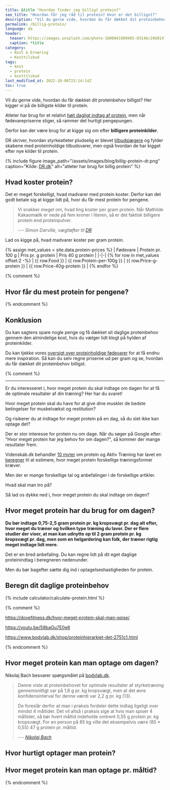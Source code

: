 ```yaml
---
title: &title "Hvordan finder jeg billigt protein?"
seo_title: "Hvordan får jeg råd til protein? Hvor er det billigst?"
description: "Vil du gerne vide, hvordan du får dækket dit proteinbehov billigst? Her kigger vi på de billigste kilder til protein."
permalink: /billig-protein/
language: da
header:
  teaser: https://images.unsplash.com/photo-1600841909485-03146c24b014?ixlib=rb-4.0.3&ixid=M3wxMjA3fDB8MHxwaG90by1wYWdlfHx8fGVufDB8fHx8fA%3D%3D&auto=format&fit=crop&h=300&w=400&q=10
  caption: *title
category:
  - Kost & Ernæring
  - Kosttilskud
tags:
  - kost
  - protein
  - kosttilskud
last_modified_at: 2022-10-06T23:14:14Z
toc: true
---
```


Vil du gerne vide, hvordan du får dækket dit proteinbehov billigst? Her kigger vi på de billigste kilder til protein.

Atleter har brug for et relativt [højt dagligt indtag af protein](/dagligt-protein-indtagelse/), men når fødevarepriserne stiger, så rammer det hurtigt pengepungen.

Derfor kan der være brug for at kigge sig om efter **billigere proteinkilder**.

DR skriver, hvordan styrkeatleter pludselig er blevet [tilbudsjægere](https://www.dr.dk/nyheder/indland/stigende-priser-rammer-landets-store-overarme-vaegtloefterklub-maa-fylde-skabet-med) og fylder skabene med proteinholdige tilbudsvarer, men også hvordan de har kigget efter nye kilder til protein.

{% include figure image_path="/assets/images/blog/billig-protein-dr.png" caption="Kilde: [DR.dk](https://www.dr.dk/nyheder/indland/stigende-priser-rammer-landets-store-overarme-vaegtloefterklub-maa-fylde-skabet-med)" alt="atleter har brug for billig protein" %}

## Hvad koster protein?

Det er meget forskelligt, hvad madvarer med protein koster. Derfor kan det godt betale sig at kigge lidt på, hvor du får mest protein for pengene.

> Vi snakker meget om, hvad ting koster per gram protein. Når Mathilde Kakaomælk er nede på fem kroner i literen, så er det faktisk billigere protein end proteinpulver.
>
> --- <cite>Simon Darville, vægtløfter til [DR](https://www.dr.dk/nyheder/indland/stigende-priser-rammer-landets-store-overarme-vaegtloefterklub-maa-fylde-skabet-med)</cite>

Lad os kigge på, hvad madvarer koster per gram protein.

{% assign met_values = site.data.protein-prices %}
| Fødevare | Protein pr. 100 g | Pris pr. g protein | Pris 40 g protein |
|-|-|
{% for row in met_values offset:2 -%}
| {{ row.Food }} | {{ row.Protein-per-100g }} | {{ row.Price-g-protein }} | {{ row.Price-40g-protein }} |
{% endfor %}

{% comment %}

## Hvor får du mest protein for pengene?

{% endcomment %}

## Konklusion

Du kan sagtens spare nogle penge og få dækket sit daglige proteinbehov gennem den almindelige kost, hvis du vælger lidt klogt på hylden af proteinkilder.

Du kan tjekke vores [oversigt over proteinholdige fødevarer](/protein-i-madvarer/) for at få endnu mere inspiration. Så kan du selv regne priserne ud per gram og se, hvordan du får dækket dit proteinbehov billigst.

{% comment %}
***

Er du interesseret i, hvor meget protein du skal indtage om dagen for at få de optimale resultater af din træning? Her har du svaret!

Hvor meget protein skal du have for at give dine muskler de bedste betingelser for muskelvækst og restitution?

Og risikerer du at indtage for meget protein på en dag, så du slet ikke kan optage det?

Der er stor interesse for protein nu om dage. Når du søger på Google efter: "Hvor meget protein har jeg behov for om dagen?", så kommer der mange resultater frem.

Videnskab.dk behandler [10 myter](https://videnskab.dk/krop-sundhed/10-myter-om-proteiner-del-i) om protein og Aktiv Træning har lavet en [beregner](https://aktivtraening.dk/sund-livsstil/test-hvor-meget-protein-har-jeg-brug-for) til at estimere, hvor meget protein forskellige træningsformer kræver.

Men der er mange forskellige tal og anbefalinger i de forskellige artikler.

Hvad skal man tro på?

Så lad os dykke ned i, hvor meget protein du skal indtage om dagen?

## Hvor meget protein har du brug for om dagen?

**Du bør indtage 0,75-2,5 gram protein pr. kg kropsvægt pr. dag alt efter, hvor meget du træner og hvilken type træning du laver. Der er flere studier der viser, at man kan udnytte op til 2 gram protein pr. kg kropsvægt pr. dag, men som en helgardering kan folk, der træner rigtig meget indtage lidt mere.**

Det er en bred anbefaling. Du kan regne lidt på dit eget daglige proteinindtag i beregneren nedenunder.

Men du bør bagefter sætte dig ind i optagelseshastigheden for protein.

## Beregn dit daglige proteinbehov

{% include calculator/calculate-protein.html %}

{% comment %}


https://dovefitness.dk/hvor-meget-protein-skal-man-spise/

https://youtu.be/59baGu7E0e8

https://www.bodylab.dk/shop/proteinhierarkiet-det-2751c1.html

{% endcomment %}

## Hvor meget protein kan man optage om dagen?

Nikolaj Bach besvarer spørgsmålet på [bodylab.dk](https://www.bodylab.dk/shop/hvor-mange-gram-protein-kan-man-optage-3185c1.html).

> Denne viste at proteinbehovet for optimale resultater af styrketræning gennemsnitligt var på 1,6 g pr. kg kropsvægt, men at det øvre konfidensinterval for denne værdi var 2,2 g pr. kg (13).
>
> De foreslår derfor at man i praksis fordeler dette indtag ligeligt over mindst 4 måltider. Det vil altså i praksis sige at hvis man spiser 4 måltider, så bør hvert måltid indeholde omtrent 0,55 g protein pr. kg kropsvægt. For en person på 85 kg ville det eksempelvis være (85 * 0,55) 47 g protein pr. måltid.
>
> --- <cite>[Nikolaj Bach](https://www.bodylab.dk/shop/hvor-mange-gram-protein-kan-man-optage-3185c1.html)</cite>


## Hvor hurtigt optager man protein?

## Hvor meget protein kan man optage pr. måltid?

{% endcomment %}
